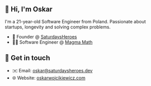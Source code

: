 ## 👋 Hi, I'm Oskar 
I'm a 21-year-old Software Engineer from Poland. Passionate about startups, longevity and solving complex problems. 
- 💼 Founder @ [SaturdaysHeroes](https://saturdaysheroes.dev)
- 👨‍💻 Software Engineer @ [Magma Math](https://magmamath.com)

## 💬 Get in touch 
- ✉️ Email: oskar@saturdaysheroes.dev
- 🌐 Website: [oskarwojcikiewicz.com](https://oskarwojcikiewicz.com)
